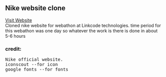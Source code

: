 <h2>Nike website clone</h2>

<a href="https://pawar-pratik.github.io/Nike-Clone/" target="_blank">Visit Website</a><br>
Cloned nike website for webathon at Linkcode technologies.
time period for this webathon was one day so whatever the work is there is done in about 5-6 hours

<h3>credit:</h3> 
<pre>Nike official website.
iconscout --for icon
google fonts --for fonts</pre>
